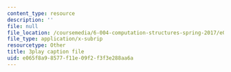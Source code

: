 ```yaml
---
content_type: resource
description: ''
file: null
file_location: /coursemedia/6-004-computation-structures-spring-2017/e065f8a98577f11e09f2f3f3e288aa6a_IE9cFQ9b33U.srt
file_type: application/x-subrip
resourcetype: Other
title: 3play caption file
uid: e065f8a9-8577-f11e-09f2-f3f3e288aa6a
---
```

